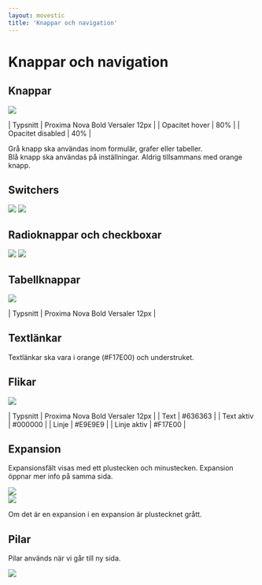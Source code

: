 ```yaml
---
layout: movestic
title: 'Knappar och navigation'
---
```


# Knappar och navigation

## Knappar  
![]({{site.baseurl}}/img/buttonsall.png)  

| Typsnitt | Proxima Nova Bold Versaler 12px |
| Opacitet hover | 80% |
| Opacitet disabled | 40% |

Grå knapp ska användas inom formulär, grafer eller tabeller.  
Blå knapp ska användas på inställningar. Aldrig tillsammans med orange knapp.  
  
## Switchers

![]({{site.baseurl}}/img/spinner.png) 
![]({{site.baseurl}}/img/toggle.png) 
  
## Radioknappar och checkboxar

![]({{site.baseurl}}/img/radio.png) 
![]({{site.baseurl}}/img/checkbox.png)  

## Tabellknappar
  
![]({{site.baseurl}}/img/tabellknapp.png)

| Typsnitt | Proxima Nova Bold Versaler 12px |

## Textlänkar

Textlänkar ska vara i orange (#F17E00) och understruket.

## Flikar

![]({{site.baseurl}}/img/tabstrip.png)  

| Typsnitt | Proxima Nova Bold Versaler 12px |
| Text | #636363 |
| Text aktiv | #000000 |
| Linje | #E9E9E9 |
| Linje aktiv | #F17E00 |


## Expansion  

Expansionsfält visas med ett plustecken och minustecken. Expansion öppnar mer info på samma sida.

![]({{site.baseurl}}/img/expansion.png)  
![]({{site.baseurl}}/img/multiexpansion.png)  
  
Om det är en expansion i en expansion är plustecknet grått.

## Pilar  

Pilar används när vi går till ny sida.

![]({{site.baseurl}}/img/pilar.png)  